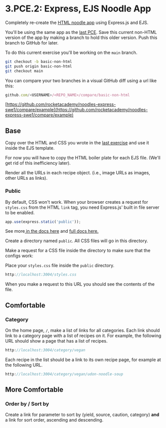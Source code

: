 # 3.PCE.2: Express, EJS Noodle App

Completely re-create the [HTML noodle app](../../2-back-end-basics/2.pce-post-class-exercises/2.pce.5-noodle-website.md) using Express.js and EJS.

You'll be using the same app as the [last PCE](3.pce.1-express-noodle-app.md). Save this current non-HTML version of the app by making a branch to hold this older version. Push this branch to GitHub for later.

To do this current exercise you'll be working on the `main` branch.

```bash
git checkout -b basic-non-html
git push origin basic-non-html
git checkout main
```

You can compare your two branches in a visual GitHub diff using a url like this: 

```javascript
github.com/<USERNAME>/<REPO_NAME>/compare/basic-non-html
```

[https://github.com/rocketacademy/noodles-express-swe1/compare/example](https://github.com/rocketacademy/noodles-express-swe1/compare/example)

## Base

Copy over the HTML and CSS you wrote in the [last exercise](https://github.com/rocketacademy/noodle-app-css) and use it inside the EJS template.

For now you will have to copy the HTML boiler plate for each EJS file. \(We'll get rid of this inefficiency later\).

Render all the URLs in each recipe object. \(i.e., image URLs as images, other URLs as links\).

### Public

By default, CSS won't work. When your browser creates a request for `styles.css` from the HTML `link` tag, you need Express.js' built in file server to be enabled.

```javascript
app.use(express.static('public'));
```

See more[ in the docs here](https://expressjs.com/en/starter/static-files.html) and [full docs here.](https://expressjs.com/en/4x/api.html#express.static)

Create a directory named `public`. All CSS files will go in this directory.

Make a request for a CSS file inside the directory to make sure that the configs work:

Place your `styles.css` file inside the `public` directory.

```javascript
http://localhost:3004/styles.css
```

When you make a request to this URL you should see the contents of the file.

## Comfortable

### Category

On the home page, `/`, make a list of links for all categories. Each link should link to a category page with a list of recipes on it. For example, the following URL should show a page that has a list of recipes.

```javascript
http://localhost:3004/category/vegan
```

Each recipe in the list should be a link to its own recipe page, for example at the following URL.

```javascript
http://localhost:3004/category/vegan/udon-noodle-soup
```

## More Comfortable

### Order by / Sort by

Create a link for parameter to sort by \(yield, source, caution, category\) **and** a link for sort order, ascending and descending.

